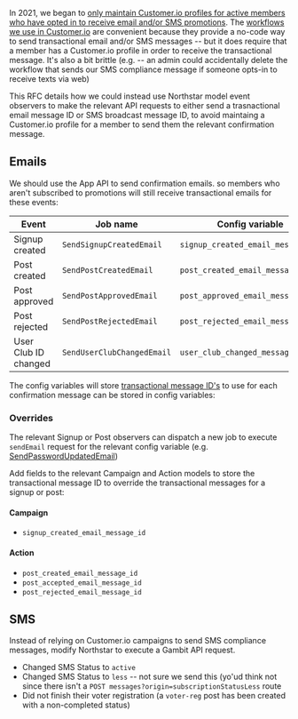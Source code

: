 In 2021, we began to [only maintain Customer.io profiles for active members who have opted in to receive email and/or SMS promotions](https://www.pivotaltracker.com/epic/show/4721712). The [workflows we use in Customer.io](https://customer.io/visual-workflow-builder/) are convenient because they provide a no-code way to send transactional email and/or SMS messages -- but it does require that a member has a Customer.io profile in order to receive the transactional message. It's also a bit brittle (e.g. -- an admin could accidentally delete the workflow that sends our SMS compliance message if someone opts-in to receive texts via web)

This RFC details how we could instead use Northstar model event observers to make the relevant API requests to either send a trasnactional email message ID or SMS broadcast message ID, to avoid maintaing a Customer.io profile for a member to send them the relevant confirmation message.

## Emails

We should use the App API to send confirmation emails. so members who aren't subscribed to promotions will still receive transactional emails for these events:

| Event | Job name | Config variable |
|-------|----------|-----------------|
| Signup created | `SendSignupCreatedEmail` | `signup_created_email_message_id` |
| Post created | `SendPostCreatedEmail` | `post_created_email_message_id` | 
| Post approved | `SendPostApprovedEmail` | `post_approved_email_message_id` | 
| Post rejected | `SendPostRejectedEmail` | `post_rejected_email_message_id` | 
| User Club ID changed | `SendUserClubChangedEmail` | `user_club_changed_message_id`

The config variables will store [transactional message ID's](https://customer.io/docs/transactional-api#transactional-message-template-code-databackticks1transactional_message_idcode) to use for each confirmation message can be stored in config variables:

### Overrides

The relevant Signup or Post observers can dispatch a new job to execute `sendEmail` request for the relevant config variable (e.g. [SendPasswordUpdatedEmail](https://github.com/DoSomething/northstar/blob/main/app/Jobs/SendPasswordUpdatedEmail.php))

Add fields to the relevant Campaign and Action models to store the transactional message ID to override the transactional messages for a signup or post:

#### Campaign

* `signup_created_email_message_id` 

#### Action

* `post_created_email_message_id`
* `post_accepted_email_message_id`
* `post_rejected_email_message_id`


## SMS

Instead of relying on Customer.io campaigns to send SMS compliance messages, modify Northstar to execute a Gambit API request.

* Changed SMS Status to `active`
* Changed SMS Status to `less` -- not sure we send this (yo'ud think not since there isn't a `POST messages?origin=subscriptionStatusLess` route
* Did not finish their voter registration (a `voter-reg` post has been created with a non-completed status)


